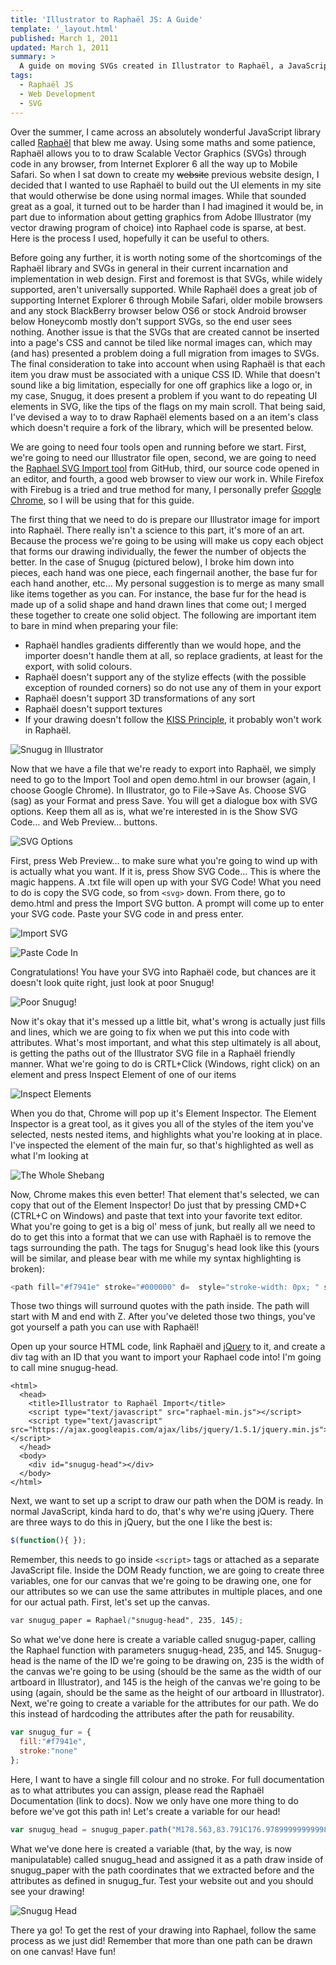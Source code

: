 ```yaml
---
title: 'Illustrator to Raphaël JS: A Guide'
template: '_layout.html'
published: March 1, 2011
updated: March 1, 2011
summary: >
  A guide on moving SVGs created in Illustrator to Raphaël, a JavaScript SVG drawing library.
tags:
  - Raphaël JS
  - Web Development
  - SVG
---
```

Over the summer, I came across an absolutely wonderful JavaScript library called [Raphaël](http://raphaeljs.com/) that blew me away. Using some maths and some patience, Raphaël allows you to to draw Scalable Vector Graphics (SVGs) through code in any browser, from Internet Explorer 6 all the way up to Mobile Safari. So when I sat down to create my ~~website~~ previous website design, I decided that I wanted to use Raphaël to build out the UI elements in my site that would otherwise be done using normal images. While that sounded great as a goal, it turned out to be harder than I had imagined it would be, in part due to information about getting graphics from Adobe Illustrator (my vector drawing program of choice) into Raphael code is sparse, at best. Here is the process I used, hopefully it can be useful to others.

Before going any further, it is worth noting some of the shortcomings of the Raphaël library and SVGs in general in their current incarnation and implementation in web design. First and foremost is that SVGs, while widely supported, aren't universally supported. While Raphaël does a great job of supporting Internet Explorer 6 through Mobile Safari, older mobile browsers and any stock BlackBerry browser below OS6 or stock Android browser below Honeycomb mostly don't support SVGs, so the end user sees nothing. Another issue is that the SVGs that are created cannot be inserted into a page's CSS and cannot be tiled like normal images can, which may (and has) presented a problem doing a full migration from images to SVGs. The final consideration to take into account when using Raphaël is that each item you draw must be associated with a unique CSS ID. While that doesn't sound like a big limitation, especially for one off graphics like a logo or, in my case, Snugug, it does present a problem if you want to do repeating UI elements in SVG, like the tips of the flags on my main scroll. That being said, I've devised a way to to draw Raphaël elements based on a an item's class which doesn't require a fork of the library, which will be presented below.

We are going to need four tools open and running before we start. First, we're going to need our Illustrator file open, second, we are going to need the [Raphael SVG Import tool](https://github.com/wout/raphael-svg-import) from GitHub, third, our source code opened in an editor, and fourth, a good web browser to view our work in. While Firefox with Firebug is a tried and true method for many, I personally prefer [Google Chrome](http://www.google.com/chrome), so I will be using that for this guide. 

The first thing that we need to do is prepare our Illustrator image for import into Raphaël. There really isn't a science to this part, it's more of an art. Because the process we're going to be using will make us copy each object that forms our drawing individually, the fewer the number of objects the better. In the case of Snugug (pictured below), I broke him down into pieces, each hand was one piece, each fingernail another, the base fur for each hand another, etc… My personal suggestion is to merge as many small like items together as you can. For instance, the base fur for the head is made up of a solid shape and hand drawn lines that come out; I merged these together to create one solid object. The following are important item to bare in mind when preparing your file:

* Raphaël handles gradients differently than we would hope, and the importer doesn't handle them at all, so replace gradients, at least for the export, with solid colours.
* Raphaël doesn't support any of the stylize effects (with the possible exception of rounded corners) so do not use any of them in your export
* Raphaël doesn't support 3D transformations of any sort
* Raphaël doesn't support textures
* If your drawing doesn't follow the [KISS Principle](http://en.wikipedia.org/wiki/KISS_principle), it probably won't work in Raphaël.

![Snugug in Illustrator](/sites/default/files/field/image/Screen%20shot%202011-03-01%20at%206.17.26%20PM.png)

Now that we have a file that we're ready to export into Raphaël, we simply need to go to the Import Tool and open demo.html in our browser (again, I choose Google Chrome). In Illustrator, go to File->Save As. Choose SVG (sag) as your Format and press Save. You will get a dialogue box with SVG options. Keep them all as is, what we're interested in is the Show SVG Code… and Web Preview… buttons. 

![SVG Options](/sites/default/files/field/image/Screen%20shot%202011-03-01%20at%206.19.56%20PM.png)

First, press Web Preview… to make sure what you're going to wind up with is actually what you want.  If it is, press Show SVG Code… This is where the magic happens. A .txt file will open up with your SVG Code! What you need to do is copy the SVG code, so from `<svg>` down. From there, go to demo.html and press the Import SVG button. A prompt will come up to enter your SVG code. Paste your SVG code in and press enter.

![Import SVG](/sites/default/files/field/image/Screen%20shot%202011-03-01%20at%206.22.39%20PM.png)

![Paste Code In](/sites/default/files/field/image/Screen%20shot%202011-03-01%20at%206.22.55%20PM.png)

Congratulations! You have your SVG into Raphaël code, but chances are it doesn't look quite right, just look at poor Snugug!

![Poor Snugug!](/sites/default/files/field/image/Screen%20shot%202011-03-01%20at%206.25.07%20PM.png)

Now it's okay that it's messed up a little bit, what's wrong is actually just fills and lines, which we are going to fix when we put this into code with attributes. What's most important, and what this step ultimately is all about, is getting the paths out of the Illustrator SVG file in a Raphaël friendly manner. What we're going to do is CRTL+Click (Windows, right click) on an element and press Inspect Element of one of our items

![Inspect Elements](/sites/default/files/field/image/Screen%20shot%202011-03-01%20at%206.27.36%20PM.png)

When you do that, Chrome will pop up it's Element Inspector. The Element Inspector is a great tool, as it gives you all of the styles of the item you've selected, nests nested items, and highlights what you're looking at in place. I've inspected the element of the main fur, so that's highlighted as well as what I'm looking at

![The Whole Shebang](/sites/default/files/field/image/Screen%20shot%202011-03-01%20at%206.29.13%20PM.png)

Now, Chrome makes this even better! That element that's selected, we can copy that out of the Element Inspector!  Do just that by pressing CMD+C (CTRL+C on Windows) and paste that text into your favorite text editor. What you're going to get is a big ol' mess of junk, but really all we need to do to get this into a format that we can use with Raphaël is to remove the tags surrounding the path.  The tags for Snugug's head look like this (yours will be similar, and please bear with me while my syntax highlighting is broken):

```javascript
<path fill="#f7941e" stroke="#000000" d=  style="stroke-width: 0px; " stroke-width="0"></path>
```

Those two things will surround quotes with the path inside.  The path will start with M and end with Z. After you've deleted those two things, you've got yourself a path you can use with Raphaël!

Open up your source HTML code, link Raphaël and [jQuery](http://www.jquery.com/) to it, and create a div tag with an ID that you want to import your Raphael code into! I'm going to call mine snugug-head.

```markup
<html>
  <head>
    <title>Illustrator to Raphaël Import</title>
    <script type="text/javascript" src="raphael-min.js"></script>
    <script type="text/javascript" src="https://ajax.googleapis.com/ajax/libs/jquery/1.5.1/jquery.min.js"></script>
  </head>
  <body>
    <div id="snugug-head"></div>
  </body>
</html>
```

Next, we want to set up a script to draw our path when the DOM is ready. In normal JavaScript, kinda hard to do, that's why we're using jQuery. There are three ways to do this in jQuery, but the one I like the best is:

```javascript
$(function(){ });
```

Remember, this needs to go inside `<script>` tags or attached as a separate JavaScript file. Inside the DOM Ready function, we are going to create three variables, one for our canvas that we're going to be drawing one, one for our attributes so we can use the same attributes in multiple places, and one for our actual path. First, let's set up the canvas.

```scss
var snugug_paper = Raphael("snugug-head", 235, 145);
```

So what we've done here is create a variable called snugug-paper, calling the Raphael function with parameters snugug-head, 235, and 145. Snugug-head is the name of the ID we're going to be drawing on, 235 is the width of the canvas we're going to be using (should be the same as the width of our artboard in Illustrator), and 145 is the heigh of the canvas we're going to be using (again, should be the same as the height of our artboard in Illustrator). Next, we're going to create a variable for the attributes for our path. We do this instead of hardcoding the attributes after the path for reusability.

```javascript
var snugug_fur = {
  fill:"#f7941e",
  stroke:"none"
};
```

Here, I want to have a single fill colour and no stroke.  For full documentation as to what attributes you can assign, please read the Raphaël Documentation (link to docs). Now we only have one more thing to do before we've got this path in! Let's create a variable for our head!

```javascript
var snugug_head = snugug_paper.path("M178.563,83.791C176.97899999999998,81.086,174.393 ~ C120.03,98.23,119.357,100.115,118.5,102.097Z").attr(snugug_fur);
```

What we've done here is created a variable (that, by the way, is now manipulatable) called snugug_head and assigned it as a path draw inside of snugug_paper with the path coordinates that we extracted before and the attributes as defined in snugug_fur. Test your website out and you should see your drawing!

![Snugug Head](/sites/default/files/field/image/Screen%20shot%202011-03-02%20at%204.07.14%20AM.png)

There ya go! To get the rest of your drawing into Raphael, follow the same process as we just did! Remember that more than one path can be drawn on one canvas! Have fun!
